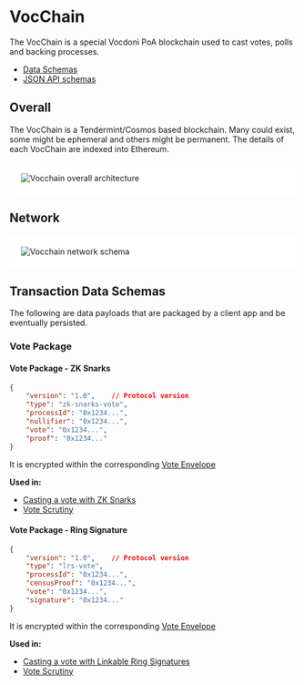 # VocChain

The VocChain is a special Vocdoni PoA blockchain used to cast votes, polls and backing processes.

- [Data Schemas](#data-schemas)
- [JSON API schemas](#json-api-schemas)

## Overall

The VocChain is a Tendermint/Cosmos based blockchain. Many could exist, some might be ephemeral and others might be permanent. The details of each VocChain are indexed into Ethereum.

<div style="padding: 20px; background-color: white;">
	<img src="architecture/components/vocchain-overall.png" alt="Vocchain overall architecture"/>
</div>

## Network

<div style="padding: 20px; background-color: white;">
	<img src="architecture/components/vocchain-network.png" alt="Vocchain network schema"/>
</div>

## Transaction Data Schemas

The following are data payloads that are packaged by a client app and be eventually persisted.

### Vote Package

#### Vote Package - ZK Snarks

```json
{
    "version": "1.0",    // Protocol version
    "type": "zk-snarks-vote",
    "processId": "0x1234...",
    "nullifier": "0x1234...",
    "vote": "0x1234...",
    "proof": "0x1234..."
}
```

It is encrypted within the corresponding [Vote Envelope](#vote-envelope-zk-snarks)

**Used in:**

- [Casting a vote with ZK Snarks](/architecture/sequence-diagrams?id=casting-a-vote-with-zk-snarks)
- [Vote Scrutiny](/architecture/sequence-diagrams?id=vote-scrutiny)

#### Vote Package - Ring Signature

```json
{
    "version": "1.0",    // Protocol version
    "type": "lrs-vote",
    "processId": "0x1234...",
    "censusProof": "0x1234...",
    "vote": "0x1234...",
    "signature": "0x1234..."
}
```

It is encrypted within the corresponding [Vote Envelope](#vote-envelope-ring-signature)

**Used in:**

- [Casting a vote with Linkable Ring Signatures](/architecture/sequence-diagrams?id=casting-a-vote-with-linkable-ring-signatures)
- [Vote Scrutiny](/architecture/sequence-diagrams?id=vote-scrutiny)

